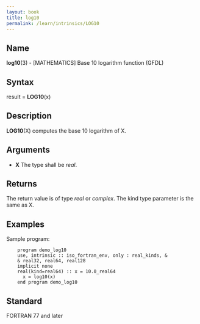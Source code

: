 ```yaml
---
layout: book
title: log10
permalink: /learn/intrinsics/LOG10
---
```

## __Name__

__log10__(3) - \[MATHEMATICS\] Base 10 logarithm function
(GFDL)

## __Syntax__

result = __LOG10__(x)

## __Description__

__LOG10__(X) computes the base 10 logarithm of X.

## __Arguments__

  - __X__
    The type shall be _real_.

## __Returns__

The return value is of type _real_ or _complex_. The kind type parameter is
the same as X.

## __Examples__

Sample program:

```
    program demo_log10
    use, intrinsic :: iso_fortran_env, only : real_kinds, &
    & real32, real64, real128
    implicit none
    real(kind=real64) :: x = 10.0_real64
      x = log10(x)
    end program demo_log10
```

## __Standard__

FORTRAN 77 and later
